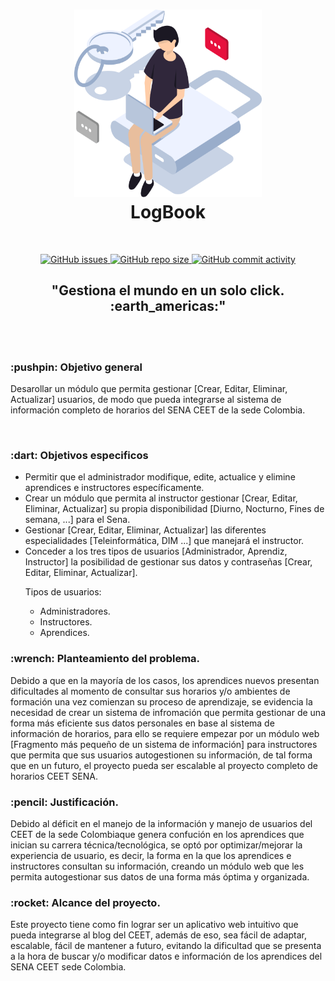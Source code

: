 <h1 align="center">
    <a href="./src/Home_logBook/index.html"><img src="./src/assets/img/user.png" alt="User image" width="300" height="300"></a>
    <!--Tittle-->
    <br />
    LogBook
    <br />
</h1>
<br />

<p align="center">
<!-- issues -->
  <a href="https://github.com/DanielPaezb/LogBook/issues">
    <img alt="GitHub issues" src="https://img.shields.io/github/issues/DanielPaezb/LogBook?style=for-the-badge">
  </a>
  <!-- size -->
  <a href="#">
    <img alt="GitHub repo size" src="https://img.shields.io/github/repo-size/DanielPaezb/LogBook?style=for-the-badge">
  </a>
  <!-- commits per week -->
  <a href="#">
    <img alt="GitHub commit activity" src="https://img.shields.io/github/commit-activity/w/DanielPaezb/LogBook?style=for-the-badge">
  </a>
</p>
<h2 align="center">"Gestiona el mundo en un solo click. :earth_americas:"</h2> 
<br />
<br />

<!--Objetives-->
<h3> :pushpin: Objetivo general</h3>
<p>Desarollar un módulo que permita gestionar [Crear, Editar, Eliminar, Actualizar] usuarios, de modo que pueda integrarse al sistema de información completo de horarios del SENA CEET de la sede Colombia.</p>
<br />
<h3> :dart: Objetivos especificos</h3>
<ul> 
    <li>Permitir que el administrador modifique, edite, actualice y elimine aprendices e instructores específicamente.</li>
    <li>Crear un módulo que permita al instructor gestionar [Crear, Editar, Eliminar, Actualizar] su propia disponibilidad [Diurno, Nocturno, Fines de semana, ...] para el Sena.</li>
    <li>Gestionar [Crear, Editar, Eliminar, Actualizar] las diferentes especialidades [Teleinformática, DIM ...] que manejará el instructor. </li>
    <li>Conceder a los tres tipos de usuarios [Administrador, Aprendiz, Instructor] la posibilidad de gestionar sus datos y contraseñas [Crear, Editar, Eliminar, Actualizar].
    <br />
    <p>Tipos de usuarios: </p>
        <ul>
            <li>Administradores.</li>
            <li>Instructores.</li>
            <li>Aprendices.</li>
        </ul>
    </li>
</ul>
<h3> :wrench: Planteamiento del problema.</h3>
<p>
    Debido a que en la mayoría de los casos, los aprendices nuevos presentan dificultades al momento de consultar sus horarios y/o ambientes de formación una vez comienzan su proceso de aprendizaje, se evidencia la necesidad de crear un sistema de infromación que permita gestionar de una forma más eficiente sus datos personales en base al sistema de información de horarios, para ello se requiere empezar por un módulo web [Fragmento más pequeño de un sistema de información] para instructores que permita que sus usuarios autogestionen su información, de tal forma que en un futuro, el proyecto pueda ser escalable al proyecto completo de horarios CEET SENA. <br />  
</p>
<h3> :pencil: Justificación.</h3>
<p>
    Debido al déficit en el manejo de la información y manejo de usuarios del CEET de la sede Colombiaque genera confución en los aprendices que inician su carrera técnica/tecnológica, se optó por optimizar/mejorar la experiencia de usuario, es decir, la forma en la que los aprendices e instructores consultan su información, creando un módulo web que les permita autogestionar sus datos de una forma más óptima y organizada.
</p>
<h3> :rocket: Alcance del proyecto.</h3>
<p>
Este proyecto tiene como fin lograr ser un aplicativo web intuitivo que pueda integrarse al blog del CEET, además de eso, sea fácil de adaptar, escalable, fácil de mantener a futuro, evitando la dificultad que se presenta a la hora de buscar y/o modificar datos e información de los aprendices del SENA CEET sede Colombia.
</p>
